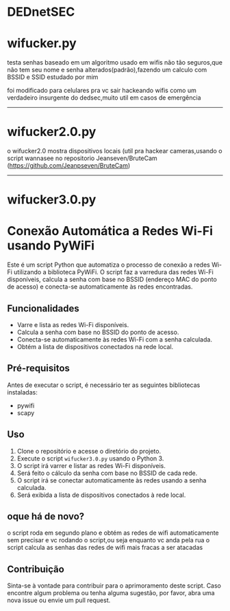 # DEDnetSEC
# wifucker.py
testa senhas baseado em um algoritmo usado em wifis não tão seguros,que não tem seu nome e senha alterados(padrão),fazendo um calculo com BSSID e SSID estudado por mim

foi modificado para celulares pra vc sair hackeando wifis como um verdadeiro insurgente do dedsec,muito util em casos de emergência
_______________________________________
# wifucker2.0.py

o wifucker2.0 mostra dispositivos locais (util pra hackear cameras,usando o script wannasee no repositorio Jeanseven/BruteCam (https://github.com/Jeanpseven/BruteCam)
_______________________________________
# wifucker3.0.py
# Conexão Automática a Redes Wi-Fi usando PyWiFi

Este é um script Python que automatiza o processo de conexão a redes Wi-Fi utilizando a biblioteca PyWiFi. O script faz a varredura das redes Wi-Fi disponíveis, calcula a senha com base no BSSID (endereço MAC do ponto de acesso) e conecta-se automaticamente às redes encontradas.

## Funcionalidades

- Varre e lista as redes Wi-Fi disponíveis.
- Calcula a senha com base no BSSID do ponto de acesso.
- Conecta-se automaticamente às redes Wi-Fi com a senha calculada.
- Obtém a lista de dispositivos conectados na rede local.

## Pré-requisitos

Antes de executar o script, é necessário ter as seguintes bibliotecas instaladas:

- pywifi
- scapy

## Uso

1. Clone o repositório e acesse o diretório do projeto.
2. Execute o script `wifucker3.0.py` usando o Python 3.
3. O script irá varrer e listar as redes Wi-Fi disponíveis.
4. Será feito o cálculo da senha com base no BSSID de cada rede.
5. O script irá se conectar automaticamente às redes usando a senha calculada.
6. Será exibida a lista de dispositivos conectados à rede local.

## oque há de novo?
o script roda em segundo plano e obtém as redes de wifi automaticamente sem precisar e vc rodando o script,ou seja enquanto vc anda pela rua o script calcula as senhas das redes de wifi mais fracas a ser atacadas

## Contribuição

Sinta-se à vontade para contribuir para o aprimoramento deste script. Caso encontre algum problema ou tenha alguma sugestão, por favor, abra uma nova issue ou envie um pull request.
